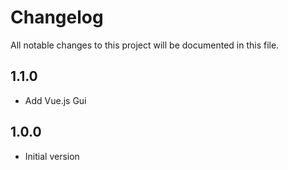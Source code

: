 # Changelog

All notable changes to this project will be documented in this file.

## 1.1.0

- Add Vue.js Gui

## 1.0.0

- Initial version

